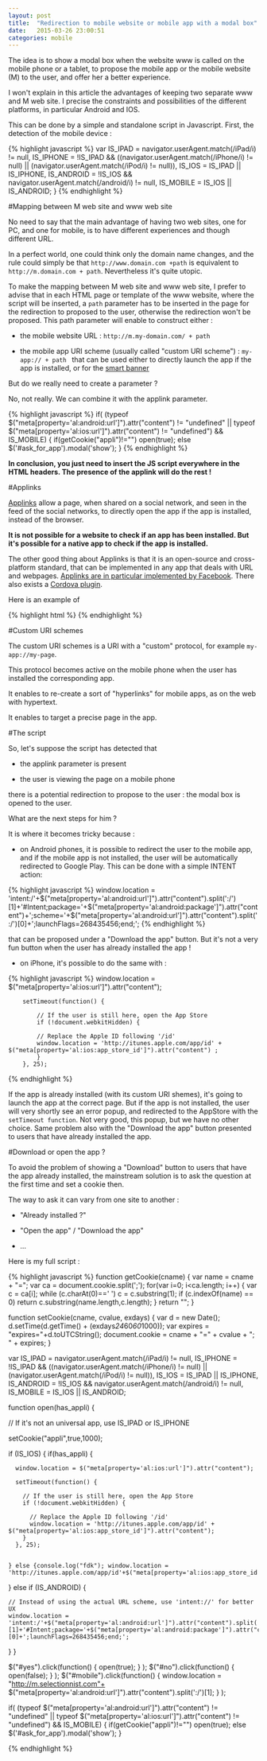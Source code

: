 ```yaml
---
layout: post
title:  "Redirection to mobile website or mobile app with a modal box"
date:   2015-03-26 23:00:51
categories: mobile
---
```


The idea is to show a modal box when the website www is called on the mobile phone or a tablet, to propose the mobile app or the mobile website (M) to the user, and offer her a better experience. 

I won't explain in this article the advantages of keeping two separate www and M web site. I precise the constraints and possibilities of the different platforms, in particular Android and IOS.

This can be done by a simple and standalone script in Javascript. First, the detection of the mobile device : 

{% highlight javascript %}
var IS_IPAD = navigator.userAgent.match(/iPad/i) != null,
IS_IPHONE = !IS_IPAD && ((navigator.userAgent.match(/iPhone/i) != null) || (navigator.userAgent.match(/iPod/i) != null)),
IS_IOS = IS_IPAD || IS_IPHONE,
IS_ANDROID = !IS_IOS && navigator.userAgent.match(/android/i) != null,
IS_MOBILE = IS_IOS || IS_ANDROID;
}
{% endhighlight %}

#Mapping between M web site and www web site

No need to say that the main advantage of having two web sites, one for PC, and one for mobile, is to have different experiences and though different URL.

In a perfect world, one could think only the domain name changes, and the rule could simply be that `http://www.domain.com +path` is equivalent to `http://m.domain.com + path`. Nevertheless it's quite utopic.

To make the mapping between M web site and www web site, I prefer to advise that in each HTML page or template of the www website, where the script will be inserted, a `path` parameter has to be inserted in the page for the redirection to proposed to the user, otherwise the redirection won't be proposed. This path parameter will enable to construct either : 

* the mobile website URL : `http://m.my-domain.com/ + path`

* the mobile app URI scheme (usually called "custom URI scheme") : `my-app:// + path ` that can be used either to directly launch the app if the app is installed, or for the [smart banner](https://developer.apple.com/library/mac/documentation/AppleApplications/Reference/SafariWebContent/PromotingAppswithAppBanners/PromotingAppswithAppBanners.html) 

But do we really need to create a parameter ? 

No, not really. We can combine it with the applink parameter. 


{% highlight javascript %}
if( (typeof $("meta[property='al:android:url']").attr("content") != "undefined" || typeof $("meta[property='al:ios:url']").attr("content") != "undefined") && IS_MOBILE) {
  if(getCookie("appli")!="") open(true);
  else $('#ask_for_app').modal('show');
}
{% endhighlight %}

**In conclusion, you just need to insert the JS script everywhere in the HTML headers. The presence of the applink will do the rest !**


#Applinks

[Applinks](http://applinks.org/) allow a page, when shared on a social network, and seen in the feed of the social networks, to directly open the app if the app is installed, instead of the browser.

**It is not possible for a website to check if an app has been installed. But it's possible for a native app to check if the app is installed.**

The other good thing about Applinks is that it is an open-source and cross-platform standard, that can be implemented in any app that deals with URL and webpages. [Applinks are in particular implemented by Facebook](https://developers.facebook.com/docs/applinks). There also exists a [Cordova plugin](https://github.com/francimedia/phonegap-applinks).

Here is an example of 

{% highlight html %}
    <meta property="al:ios:url" content="my-app://path" />
    <meta property="al:android:url" content="my-app://path">
    <meta property="al:ios:app_store_id" content="apple-app-id" />
    <meta property="al:android:package" content="google-app-package">
    <meta property="al:android:app_name" content="My App">
    <meta property="al:ios:app_name" content="My App" />
    <meta property="og:title" content="example page title" />
    <meta property="og:type" content="website" />
{% endhighlight %}


#Custom URI schemes

The custom URI schemes is a URI with a "custom" protocol, for example `my-app://my-page`.

This protocol becomes active on the mobile phone when the user has installed the corresponding app.

It enables to re-create a sort of "hyperlinks" for mobile apps, as on the web with hypertext. 

It enables to target a precise page in the app. 


#The script

So, let's suppose the script has detected that 

- the applink parameter is present

- the user is viewing the page on a mobile phone

there is a potential redirection to propose to the user : the modal box is opened to the user.

What are the next steps for him ?

It is where it becomes tricky because : 

- on Android phones, it is possible to redirect the user to the mobile app, and if the mobile app is not installed, the user will be automatically redirected to Google Play. This can be done with a simple INTENT action: 

{% highlight javascript %}
		window.location = 'intent:/'+$("meta[property='al:android:url']").attr("content").split(':/')[1]+'#Intent;package='+$("meta[property='al:android:package']").attr("content")+';scheme='+$("meta[property='al:android:url']").attr("content").split(':/')[0]+';launchFlags=268435456;end;';
{% endhighlight %}

that can be proposed under a "Download the app" button. But it's not a very fun button when the user has already installed the app !

- on iPhone, it's possible to do the same with : 

{% highlight javascript %}
		window.location = $("meta[property='al:ios:url']").attr("content");

		setTimeout(function() {

        	// If the user is still here, open the App Store
        	if (!document.webkitHidden) {

          	// Replace the Apple ID following '/id'
          	window.location = 'http://itunes.apple.com/app/id' + $("meta[property='al:ios:app_store_id']").attr("content") ;
        	}
		}, 25);
{% endhighlight %}

If the app is already installed (with its custom URI shemes), it's going to launch the app at the correct page. But if the app is not installed, the user will very shortly see an error popup, and redirected to the AppStore with the `setTimeout function`. Not very good, this popup, but we have no other choice. Same problem also with the "Download the app" button presented to users that have already installed the app.

#Download or open the app ?

To avoid the problem of showing a "Download" button to users that have the app already installed, the mainstream solution is to ask the question at the first time and set a cookie then.

The way to ask it can vary from one site to another : 

- "Already installed ?"

- "Open the app" / "Download the app"

- ...

Here is my full script : 

{% highlight javascript %}
function getCookie(cname) {
  var name = cname + "=";
  var ca = document.cookie.split(';');
  for(var i=0; i<ca.length; i++) {
    var c = ca[i];
    while (c.charAt(0)==' ') c = c.substring(1);
    if (c.indexOf(name) == 0) return c.substring(name.length,c.length);
  }
  return "";
}

function setCookie(cname, cvalue, exdays) {
  var d = new Date();
  d.setTime(d.getTime() + (exdays*24*60*60*1000));
  var expires = "expires="+d.toUTCString();
  document.cookie = cname + "=" + cvalue + "; " + expires;
}

var IS_IPAD = navigator.userAgent.match(/iPad/i) != null,
IS_IPHONE = !IS_IPAD && ((navigator.userAgent.match(/iPhone/i) != null) || (navigator.userAgent.match(/iPod/i) != null)),
IS_IOS = IS_IPAD || IS_IPHONE,
IS_ANDROID = !IS_IOS && navigator.userAgent.match(/android/i) != null,
IS_MOBILE = IS_IOS || IS_ANDROID;

function open(has_appli) {

  // If it's not an universal app, use IS_IPAD or IS_IPHONE

  setCookie("appli",true,1000);

  if (IS_IOS) {
    if(has_appli) {

      window.location = $("meta[property='al:ios:url']").attr("content");

      setTimeout(function() {

        // If the user is still here, open the App Store
        if (!document.webkitHidden) {

          // Replace the Apple ID following '/id'
          window.location = 'http://itunes.apple.com/app/id' + $("meta[property='al:ios:app_store_id']").attr("content");
        }
      }, 25);


    } else {console.log("fdk"); window.location = 'http://itunes.apple.com/app/id'+$("meta[property='al:ios:app_store_id']").attr("content");}

  } else if (IS_ANDROID) {

    // Instead of using the actual URL scheme, use 'intent://' for better UX
    window.location = 'intent:/'+$("meta[property='al:android:url']").attr("content").split(':/')[1]+'#Intent;package='+$("meta[property='al:android:package']").attr("content")+';scheme='+$("meta[property='al:android:url']").attr("content").split(':/')[0]+';launchFlags=268435456;end;';
  }
}

$("#yes").click(function() { open(true); } );
$("#no").click(function() { open(false); } );
$("#mobile").click(function() { window.location = "http://m.selectionnist.com"+ $("meta[property='al:android:url']").attr("content").split(':/')[1]; } );

if( (typeof $("meta[property='al:android:url']").attr("content") != "undefined" || typeof $("meta[property='al:ios:url']").attr("content") != "undefined") && IS_MOBILE) {
  if(getCookie("appli")!="") open(true);
  else $('#ask_for_app').modal('show');
}

{% endhighlight %}